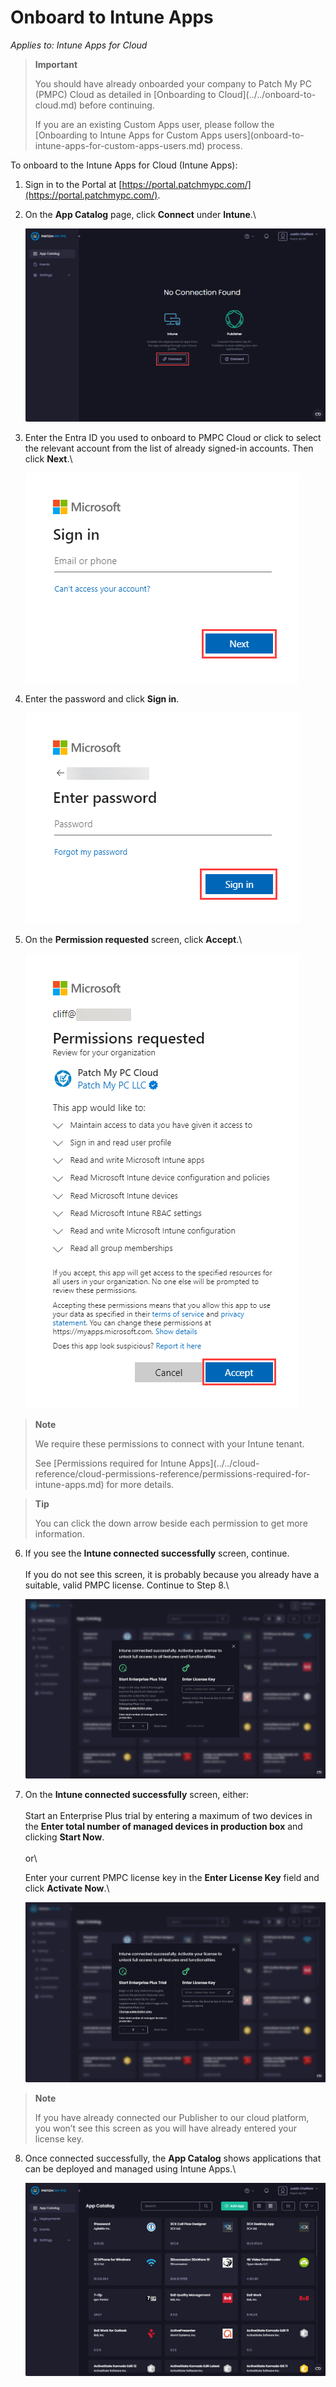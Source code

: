 # Onboard to Intune Apps

_Applies to: Intune Apps for Cloud_

<blockquote class="wp-block-quote">
<p><strong>Important</strong></p>
<p>You should have already onboarded your company to Patch My PC (PMPC) Cloud as detailed in [Onboarding to Cloud](../../onboard-to-cloud.md) before continuing.</p>
<p>If you are an existing Custom Apps user, please follow the [Onboarding to Intune Apps for Custom Apps users](onboard-to-intune-apps-for-custom-apps-users.md) process.</p>
</blockquote>

To onboard to the Intune Apps for Cloud (Intune Apps):

1. Sign in to the Portal at [https://portal.patchmypc.com/](https://portal.patchmypc.com/).
2.  On the <strong>App Catalog</strong> page, click <strong>Connect</strong> under <strong>Intune</strong>.\


    ![Clicking “Connect” under Intune on the App Catalog page](/_images/image-(1745).png "Clicking “Connect” under Intune on the App Catalog page")
3.  Enter the Entra ID you used to onboard to PMPC Cloud or click to select the relevant account from the list of already signed-in accounts. Then click <strong>Next</strong>.\


    ![“Microsoft Sign in” screen](/_images/image-(926).png "“Microsoft Sign in” screen")


4.  Enter the password and click <strong>Sign in</strong>.



    ![“Microsoft Enter password” screen](/_images/image-(927).png "“Microsoft Enter password” screen")


5.  On the <strong>Permission requested</strong> screen, click <strong>Accept</strong>.\


    ![“Permissions requested” screen](/_images/image-(929).png "“Permissions requested” screen")

<blockquote class="wp-block-quote">
<p><strong>Note</strong></p>
<p>We require these permissions to connect with your Intune tenant.</p>
<p>See [Permissions required for Intune Apps](../../cloud-reference/cloud-permissions-reference/permissions-required-for-intune-apps.md) for more details.</p>
</blockquote>

<blockquote class="wp-block-quote">
<p><strong>Tip</strong></p>
<p>You can click the down arrow beside each permission to get more information.</p>
</blockquote>

6.  If you see the <strong>Intune connected successfully</strong> screen, continue.\
    \
    If you do not see this screen, it is probably because you already have a suitable, valid PMPC license. Continue to Step 8.\


    ![“Intune connected successfully” screen](/_images/image-(930).png "“Intune connected successfully” screen")


7.  On the <strong>Intune connected successfully</strong> screen, either:\
    \
    Start an Enterprise Plus trial by entering a maximum of two devices in the <strong>Enter total number of managed devices in production box</strong> and clicking <strong>Start Now</strong>.\
    \
    or\


    Enter your current PMPC license key in the <strong>Enter License Key</strong> field and click <strong>Activate Now</strong>.\


    ![“Intune connected successfully” screen](/_images/image-(931).png "“Intune connected successfully” screen")

<blockquote class="wp-block-quote">
<p><strong>Note</strong></p>
<p>If you have already connected our Publisher to our cloud platform, you won’t see this screen as you will have already entered your license key.</p>
</blockquote>

8.  Once connected successfully, the <strong>App Catalog</strong> shows applications that can be deployed and managed using Intune Apps.\


    ![“App Catalog” screen](/_images/image-(1747).png "“App Catalog” screen")